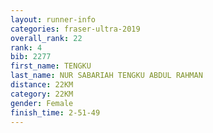 ```yaml
---
layout: runner-info 
categories: fraser-ultra-2019 
overall_rank: 22
rank: 4
bib: 2277
first_name: TENGKU
last_name: NUR SABARIAH TENGKU ABDUL RAHMAN
distance: 22KM
category: 22KM
gender: Female
finish_time: 2-51-49
---
```

